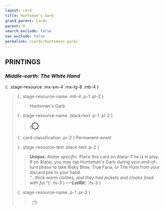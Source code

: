 ```yaml
---
layout: card
title: Huntsman's Garb
grand_parent: Cards
parent: H
search_exclude: false
nav_exclude: false
permalink: /cards/huntsmans-garb/
---
```


## PRINTINGS


### _Middle-earth: The White Hand_

{: .stage-resource .mx-sm-4 .mx-lg-8 .mb-4 }
> {: .stage-resource-name .mb-4 .p-1 .pl-2 }
> > <div class="card-mp"></div>
> > <div class="card-name">Huntsman's Garb</div>
>
> {: .stage-resource-name .black-text .p-1 .pl-2 }
> > 1![](/assets/images/stage-point.svg)
>
> {: .card-classification .pr-2 }
> Permanent-event
>
> {: .stage-resource-text .black-text .p-2 }
> > _**Unique.**_ _Alatar specific._ Place this card on Alatar if he is in play. If on Alatar, you may tap Huntsman's Garb during your end-of-turn phase to take Risky Blow, True Fana, or The Hunt from your discard pile to your hand.   <br>_“...thick warm clothes, and they had jackets and cloaks lined with fur."_{: .fs-3 } ***---&#65279;LotRII***{: .fs-3 }  
> 
> {: .stage-resource-name .p-1 .pr-2 }
> > <div class="card-shield"></div>
> > <div class="card-corruption">〔1〕</div>
